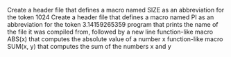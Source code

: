 Create a header file that defines a macro named SIZE as an abbreviation for the token 1024
Create a header file that defines a macro named PI as an abbreviation for the token 3.14159265359
program that prints the name of the file it was compiled from, followed by a new line
function-like macro ABS(x) that computes the absolute value of a number x
function-like macro SUM(x, y) that computes the sum of the numbers x and y
